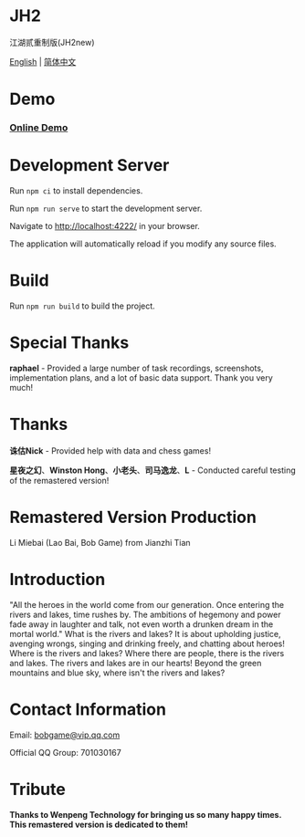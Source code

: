 # JH2

江湖贰重制版(JH2new)

[English](README.md) | [简体中文](README_cn.md)

# Demo

### **[Online Demo](https://bobgame.github.io/jh2new/)**

# Development Server

Run `npm ci` to install dependencies.

Run `npm run serve` to start the development server.

Navigate to [http://localhost:4222/](http://localhost:4222/) in your browser.

The application will automatically reload if you modify any source files.

# Build

Run `npm run build` to build the project.


# Special Thanks

**raphael** - Provided a large number of task recordings, screenshots, implementation plans, and a lot of basic data support. Thank you very much!

# Thanks

**诛估Nick** - Provided help with data and chess games!

**星夜之幻**、**Winston Hong**、**小老头**、**司马逸龙**、**L** - Conducted careful testing of the remastered version!

# Remastered Version Production

Li Miebai (Lao Bai, Bob Game) from Jianzhi Tian

# Introduction

"All the heroes in the world come from our generation. Once entering the rivers and lakes, time rushes by. The ambitions of hegemony and power fade away in laughter and talk, not even worth a drunken dream in the mortal world." What is the rivers and lakes? It is about upholding justice, avenging wrongs, singing and drinking freely, and chatting about heroes! Where is the rivers and lakes? Where there are people, there is the rivers and lakes. The rivers and lakes are in our hearts! Beyond the green mountains and blue sky, where isn't the rivers and lakes?

# Contact Information

Email: bobgame@vip.qq.com

Official QQ Group: 701030167

# Tribute

**Thanks to Wenpeng Technology for bringing us so many happy times. This remastered version is dedicated to them!** 
